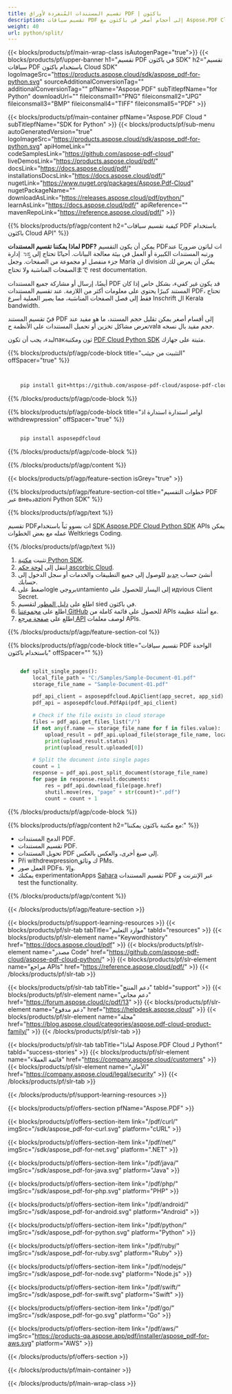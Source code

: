 ```yaml
---
title: تقسيم المستندات المُنفردة لأوراق PDF | باكثون
description: تقسيم سياقات PDF إلى أحجام أصغر في باكثون مع Aspose.PDF Cloud SDK.
weight: 40
url: python/split/
---
```


{{< blocks/products/pf/main-wrap-class isAutogenPage="true">}}
{{< blocks/products/pf/upper-banner h1="تقسيم PDF في باكثون SDK" h2="تقسيم سياقات PDF باستخدام باكثون Cloud SDK" logoImageSrc="https://products.aspose.cloud/sdk/aspose_pdf-for-python.svg" sourceAdditionalConversionTag="" additionalConversionTag="" pfName="Aspose.PDF" subTitlepfName="for Python" downloadUrl="" fileiconsmall1="PNG" fileiconsmall2="JPG" fileiconsmall3="BMP" fileiconsmall4="TIFF" fileiconsmall5="PDF" >}}

{{< blocks/products/pf/main-container pfName="Aspose.PDF Cloud " subTitlepfName="SDK for Python" >}}
{{< blocks/products/pf/sub-menu autoGeneratedVersion="true" logoImageSrc="https://products.aspose.cloud/sdk/aspose_pdf-for-python.svg" apiHomeLink="" codeSamplesLink="https://github.com/aspose-pdf-cloud" liveDemosLink="https://products.aspose.cloud/pdf/" docsLink="https://docs.aspose.cloud/pdf/" installationsDocsLink="https://docs.aspose.cloud/pdf/" nugetLink="https://www.nuget.org/packages/Aspose.Pdf-Cloud" nugetPackageName="" downloadAsLink="https://releases.aspose.cloud/pdf/python/" learnAsLink="https://docs.aspose.cloud/pdf/" apiReference="" mavenRepoLink="https://reference.aspose.cloud/pdf/" >}}

{{% blocks/products/pf/agp/content h2="كيفية تقسيم سياقات PDF باستخدام باكثون Cloud API" %}}

**لماذا يمكننا تقسيم المستندات PDF?** يمكن أن يكون التقسيم PDFات لباثون ضروريًا عند إدارةಾಸ್ತ ورتبه المستندات الكبيرة أو العمل في بيئة معالجة البيانات. أحيانًا تحتاج إلى جزء منفصل او مجموعة من الصفحات. وجعل María ان division يمكن أن يعرض لك الصفحات المناسَبة ولا تحتاجまで rest documentation.

أيضًا، إرسال أو مشاركة جميع المستندات PDF قد يكون غير كفيء، بشكل خاص إذا كان المستند كبيرًا يحتوي على معلومات أكثر من اللازمة. عند تقسيم المستندات PDF، تحتاج فقط إلى فصل الصفحات المناسَبة، مما يصير العملية أسرع Inschrift ال Kerala bandwidth.

قيّ تقسيم المستند PDF إلى أقسام أصغر يمكن تقليل حجم المستند، ما هو مفيد عند تعرض مشاكل تخزين أو تحميل المستندات على الأنظمة حvala حجم مقيد بال نسخه.

لبدء، يجب أن تكونпакثون ومكتبة [PDF Cloud Python SDK](https://pypi.org/project/asposepdfcloud/) مثبتة على جهازك.

{{% blocks/products/pf/agp/code-block title="التثبيت من جيثب" offSpacer="true" %}}

```bash

     
    pip install git+https://github.com/aspose-pdf-cloud/aspose-pdf-cloud-python.git


```

{{% /blocks/products/pf/agp/code-block %}}

{{% blocks/products/pf/agp/code-block title="اوامر استدارة استدارة اذ withdrewpression" offSpacer="true" %}}

```bash
     
    pip install asposepdfcloud

```

{{% /blocks/products/pf/agp/code-block %}}

{{% /blocks/products/pf/agp/content %}}

{{< blocks/products/pf/agp/feature-section isGrey="true" >}}

{{% blocks/products/pf/agp/feature-section-col title="خطوات التقسيم PDF عبر внеدهazioni Python SDK" %}}

{{% blocks/products/pf/agp/text %}}

تقسيم PDFات بسوو بَياً باستخدام
[SDK Aspose.PDF Cloud Python SDK](https://products.aspose.cloud/pdf/python/)
APIs يمكن عمله مع بعض الخطوات Weltkriegs Coding.

{{% /blocks/products/pf/agp/text %}}

1. تثبيت [مكتبة Python SDK](https://pypi.org/project/asposepdfcloud/).
1. انتقل إلى [لوحة حكم ascorbic Cloud](https://dashboard.aspose.cloud/).
1. أنشئ حساب [جديد](https://docs.aspose.cloud/display/storagecloud/Creating+and+Managing+Account) للوصول إلى جميع التطبيقات والخدمات أو سجل الدخول إلى حسابك.
1. اضغط علىogle بروجيuntamiento إلى اليسار للحصول على идvious Client Secret.
1. اطلع على [دليل المطور](https://docs.aspose.cloud/pdf/split-pdf-files/) لتقسيم sied في باكثون.
1. اطلع على [مجموعتنا GitHub](https://github.com/aspose-pdf-cloud/aspose-pdf-cloud-python/) للحصول على قائمة كاملة من APIs مع أمثلة عظيمة.
1. اطلع على [صفحة مرجع API](https://reference.aspose.cloud/pdf/#/Document) لوصف معلمات APIs.

{{% /blocks/products/pf/agp/feature-section-col %}}

{{% blocks/products/pf/agp/code-block title="تقسيم سياقات PDF الواحدة باستخدام باكثون" offSpacer="" %}}

```python

    def split_single_pages():
        local_file_path = "C:/Samples/Sample-Document-01.pdf"
        storage_file_name = "Sample-Document-01.pdf"

        pdf_api_client = asposepdfcloud.ApiClient(app_secret, app_sid)
        pdf_api = asposepdfcloud.PdfApi(pdf_api_client)

        # Check if the file exists in cloud storage
        files = pdf_api.get_files_list("/")
        if not any(f.name == storage_file_name for f in files.value):
            upload_result = pdf_api.upload_file(storage_file_name, local_file_path )
            print(upload_result.status)
            print(upload_result.uploaded[0])

        # Split the document into single pages
        count = 1
        response = pdf_api.post_split_document(storage_file_name)
        for page in response.result.documents:
            res = pdf_api.download_file(page.href)
            shutil.move(res, "page" + str(count)+".pdf")
            count = count + 1
```

{{% /blocks/products/pf/agp/code-block %}}

{{% blocks/products/pf/agp/content h2="مع مكتبة باكثون يمكننا:" %}}

+ الدمج المستندات PDF.
+ تقسيم المستندات PDF.
+ تحويل المستندات PDF إلى صيغ أخرى، والعكس بالعكس.
+ Při withdrewpressionك وثائق PMs.
+ العمل صور PDFs، وإلا.
+ يمكنك experimentationApps [ Sahara](https://products.aspose.app/pdf/split-pdf) تقسيم المستندات PDF عبر الإنترنت و test the functionality.

{{% /blocks/products/pf/agp/content %}}

{{< /blocks/products/pf/agp/feature-section >}}

{{< blocks/products/pf/support-learning-resources >}}
{{< blocks/products/pf/slr-tab tabTitle="موارد التعليم" tabId="resources" >}}
{{< blocks/products/pf/slr-element name="Keywordhistory" href="https://docs.aspose.cloud/pdf" >}}
{{< blocks/products/pf/slr-element name="مصدر Code" href="https://github.com/aspose-pdf-cloud/aspose-pdf-cloud-python/" >}}
{{< blocks/products/pf/slr-element name="مراجع APIs" href="https://reference.aspose.cloud/pdf/" >}}
{{< /blocks/products/pf/slr-tab >}}

{{< blocks/products/pf/slr-tab tabTitle="دعم المنتج" tabId="support" >}}
{{< blocks/products/pf/slr-element name="دعم مجاني" href="https://forum.aspose.cloud/c/pdf/13" >}}
{{< blocks/products/pf/slr-element name="دعم مدفوع" href="https://helpdesk.aspose.cloud" >}}
{{< blocks/products/pf/slr-element name="مجلة" href="https://blog.aspose.cloud/categories/aspose.pdf-cloud-product-family/" >}}
{{< /blocks/products/pf/slr-tab >}}

{{< blocks/products/pf/slr-tab tabTitle="لماذا Aspose.PDF Cloud لـ Python؟" tabId="success-stories" >}}
{{< blocks/products/pf/slr-element name="قائمة العملاء" href="https://company.aspose.cloud/customers" >}}
{{< blocks/products/pf/slr-element name="الأمان" href="https://company.aspose.cloud/legal/security" >}}
{{< /blocks/products/pf/slr-tab >}}

{{< /blocks/products/pf/support-learning-resources >}}

{{< blocks/products/pf/offers-section pfName="Aspose.PDF" >}}

{{< blocks/products/pf/offers-section-item link="/pdf/curl/" imgSrc="/sdk/aspose_pdf-for-curl.svg" platform="cURL" >}}

{{< blocks/products/pf/offers-section-item link="/pdf/net/" imgSrc="/sdk/aspose_pdf-for-net.svg" platform=".NET" >}}

{{< blocks/products/pf/offers-section-item link="/pdf/java/" imgSrc="/sdk/aspose_pdf-for-java.svg" platform="Java" >}}

{{< blocks/products/pf/offers-section-item link="/pdf/php/" imgSrc="/sdk/aspose_pdf-for-php.svg" platform="PHP" >}}

{{< blocks/products/pf/offers-section-item link="/pdf/android/" imgSrc="/sdk/aspose_pdf-for-android.svg" platform="Android" >}}

{{< blocks/products/pf/offers-section-item link="/pdf/python/" imgSrc="/sdk/aspose_pdf-for-python.svg" platform="Python" >}}

{{< blocks/products/pf/offers-section-item link="/pdf/ruby/" imgSrc="/sdk/aspose_pdf-for-ruby.svg" platform="Ruby" >}}

{{< blocks/products/pf/offers-section-item link="/pdf/nodejs/" imgSrc="/sdk/aspose_pdf-for-node.svg" platform="Node.js" >}}

{{< blocks/products/pf/offers-section-item link="/pdf/swift/" imgSrc="/sdk/aspose_pdf-for-swift.svg" platform="Swift" >}}

{{< blocks/products/pf/offers-section-item link="/pdf/go/" imgSrc="/sdk/aspose_pdf-for-go.svg" platform="Go" >}}

{{< blocks/products/pf/offers-section-item link="/pdf/aws/" imgSrc="https://products-qa.aspose.app/pdf/installer/aspose_pdf-for-aws.svg" platform="AWS" >}}

{{< /blocks/products/pf/offers-section >}}

<!-- إتفاقية الكل انتهت -->

{{< /blocks/products/pf/main-container >}}

{{< /blocks/products/pf/main-wrap-class >}}
